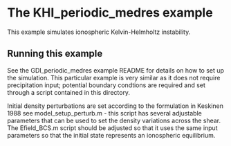 # The KHI\_periodic\_medres example

This example simulates ionospheric Kelvin-Helmholtz instability.

## Running this example

See the GDI_periodic_medres example README for details on how to set up the simulation.  This particular example is very similar as it does not require precipitation input; potential boundary condtions are required and set through a script contained in this directory.

Initial density perturbations are set according to the formulation in Keskinen 1988 see model_setup_perturb.m - this script has several adjustable parameters that can be used to set the density variations across the shear.  The Efield_BCS.m script should be adjusted so that it uses the same input parameters so that the initial state represents an ionospheric equilibrium.
